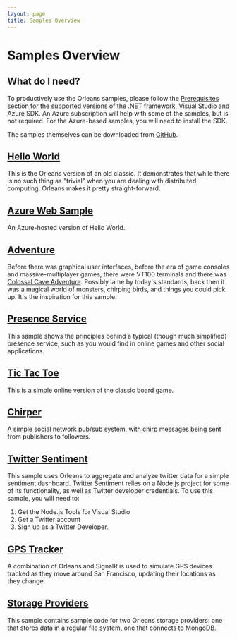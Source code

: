 ```yaml
---
layout: page
title: Samples Overview
---
```


# Samples Overview

## What do I need?

To productively use the Orleans samples, please follow the [Prerequisites](../Getting-Started-With-Orleans/Prerequisites.md) section for the supported versions of the .NET framework, Visual Studio and Azure SDK.
An Azure subscription will help with some of the samples, but is not required. For the Azure-based samples, you will need to install the SDK.

The samples themselves can be downloaded from [GitHub](https://github.com/dotnet/orleans/tree/master/Samples).


## [Hello World](Hello-World.md)

This is the Orleans version of an old classic. It demonstrates that while there is no such thing as "trivial" when you are dealing with distributed computing, Orleans makes it pretty straight-forward.

## [Azure Web Sample](Azure-Web-Sample.md)

An Azure-hosted version of Hello World.

## [Adventure](Adventure.md)

Before there was graphical user interfaces, before the era of game consoles and massive-multiplayer games, there were VT100 terminals and there was [Colossal Cave Adventure](http://en.wikipedia.org/wiki/Colossal_Cave_Adventure). Possibly lame by today's standards, back then it was a magical world of monsters, chirping birds, and things you could pick up. It's the inspiration for this sample.

## [Presence Service](Presence-Service.md)

This sample shows the principles behind a typical (though much simplified) presence service, such as you would find in online games and other social applications.

## [Tic Tac Toe](Tic-Tac-Toe.md)

This is a simple online version of the classic board game.

## [Chirper](Chirper.md)

A simple social network pub/sub system, with chirp messages being sent from publishers to followers.

## [Twitter Sentiment](Twitter-Sentiment.md)

This sample uses Orleans to aggregate and analyze twitter data for a simple sentiment dashboard.
Twitter Sentiment relies on a Node.js project for some of its functionality, as well as Twitter developer credentials. To use this sample, you will need to:

1. Get the Node.js Tools for Visual Studio
2. Get a Twitter account
3. Sign up as a Twitter Developer.

## [GPS Tracker](GPS-Tracker.md)

A combination of Orleans and SignalR is used to simulate GPS devices tracked as they move around San Francisco, updating their locations as they change.

## [Storage Providers](Storage-Providers.md)

This sample contains sample code for two Orleans storage providers: one that stores data in a regular file system, one that connects to MongoDB.
